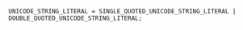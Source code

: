 <!-- This file is generated automatically by infrastructure scripts. Please don't edit by hand. -->

```{ .ebnf .slang-ebnf #UNICODE_STRING_LITERAL }
UNICODE_STRING_LITERAL = SINGLE_QUOTED_UNICODE_STRING_LITERAL | DOUBLE_QUOTED_UNICODE_STRING_LITERAL;
```
